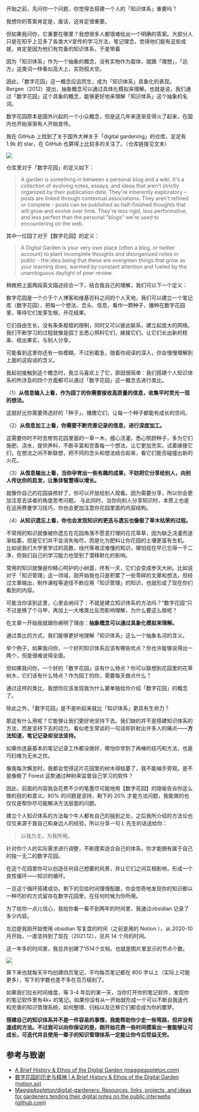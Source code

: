 开始之前，先问你一个问题，你觉得去搭建一个人的「知识体系」重要吗？

我想你的答案肯定是，废话，这肯定很重要。

但如果我问你，它重要在哪里？我想很多人都很难给出一个明确的答案。大部分人只是在知乎上见多了各类大V宣传的学习方法，笔记理念，觉得他们能有这些成就，肯定是因为他们有完备的知识体系，于是带着

因为「知识体系」作为一个抽象的概念，没有实物作为载体，就跟「理想」，「远方」这类词一样看似高大上，实则假大空。 

因此，「数字花园」这一概念应运而生，成为「知识体系」具象化的表现。 Bergen（2012）提出，抽象概念可以通过具体化模拟来理解。也就是说，我们通过「数字花园」这个具象的概念，能够更好地来理解「知识体系」这个抽象的名词。 

数字花园原本是国外兴起的一个小众概念，但是这几年来逐渐变得火了起来，在国内也开始渐渐有人开始宣传。

 我在 GitHub 上找到了关于国外大神关于「digital gardening」的仓库，足足有 1.9k 的 star，在 GitHub 也算得上比较多的关注了。（仓库链接见文末）

![](https://image-upload-1307521651.cos.ap-nanjing.myqcloud.com/picture_upload/20211115152149.png)

仓库里对于「数字花园」的定义如下：

> A garden is something in between a personal blog and a wiki. It's a collection of evolving notes, essays, and ideas that aren't strictly organized by their publication date. They're inherently exploratory – posts are linked through contextual associations. They aren't refined or complete - posts can be published as half-finished thoughts that will grow and evolve over time. They're less rigid, less performative, and less perfect than the personal "blogs" we're used to encountering on the web.

其中一位园丁对于【数字花园】的定义： 

> A Digital Garden is your very own place (often a blog, or twitter account) to plant incomplete thoughts and disorganized notes in public - the idea being that these are evergreen things that grow as your learning does, warmed by constant attention and fueled by the unambiguous daylight of peer review. 

稍微把上面两段英文描述综合一下，结合我自己的理解，我们可以下一个定义：

数字花园是一个介于个人博客和维基百科之间的个人天地，我们可以建立一个笔记库（数字花园），把每一个想法、念头、信息，看作一颗种子，播种在数字花园里，等待它们发芽生根，开花结果。 

它们自由生长，没有条条框框的限制，同时又可以彼此联系，建立起庞大的网络。我们不断学习的过程就像是园丁去悉心照料它们，嫁接它们，让它们长出新的枝条、结出果实，与别人分享。 

可能看到这里你还有一些模糊，不过别着急，随着你阅读的深入，你会慢慢理解到上面的这段话的含义。 



我起初接触到这个概念时，我立马喜欢上了它，原因很简单：我们搭建个人知识体系的所涉及的四个方面都可以通过「数字花园」这一概念去进行类比。


（1）**从信息输入上看，作为园丁的你需要接收高质量的信息，收集平时灵光一现的想法。** 

这就好比你需要筛选好的「种子」，播撒它们，让每一个种子都能有成长的空间。

（2）**从信息加工上看，你需要不断完善记录的信息，进行深度加工。** 

这需要你时不时去修剪花园里面的一草一木，细心浇灌。悉心照顾种子，多为它们施肥、浇水，提供养料，不断丰富和完善每一个想法，让它更加充实。试着嫁接它们，在想法之间不断联想，把不同的念头和想法结合起来，看它们能否碰撞出新的火花。

（3）**从信息输出上看，当你孕育出一些有趣的成果，不妨把它分享给别人，向别人传达你的启发，让集体智慧得以增长。**

就像你自己的花园装修好了，你可以开放给别人观看。因为需要分享，所以你会更加注意去读者的角度思考问题。 与此同时，当你向别人分享知识时，本质上也是在运用费曼学习技巧，你也会更加注意你花园里面的内容结构。 

（4）**从知识遗忘上看，你也会发现知识的更迭与遗忘也像极了草木枯荣的过程。**

不常用的知识就像被你遗忘在花园角落不愿意打理的花花草草，因为缺乏浇灌而逐渐枯萎。但是它们并不会消失殆尽，而是化为肥料让你花园的土壤更富有生机。 比如说我们大学里学过的高数，线代等艰涩难懂的知识，哪怕现在早已忘得一干二净，但我们自己的学习能力也受到了潜移默化的影响。 

常用的知识就像是你精心呵护的小树苗，终有一天，它们会变成参天大树。比如说对于「知识管理」这一领域，刚开始我也只是积累了一些零碎的文章和想法，但经过文章输出，制作课程等途径不断应用「知识管理」的知识，也就形成了现在你们看到的内容。 

可能当你读到这里，心里会纳闷了：不就是建立知识体系的方法吗？“数字花园“只不过是换了个马甲，再加上一大堆类比反而影响理解，为什么要这么做呢？ 

在文章一开始我就跟你阐明了理由：**抽象概念可以通过具象化模拟来理解。** 

通过类比的方式，我们能够更好地理解「知识体系」这么一个抽象名词的含义。

举个例子，如果我问你，一个好的知识体系应该有哪些优点？你也许能够说得出一两个，但是很难说得全面。

但如果我问你，一个好的「数字花园」该有什么特点？你可以联想到花园里的花草树木，它们该有什么特点？作为园丁的你，需要每天做点什么？

通过这样的类比，我想你应该发现我为什么要单独给你介绍「数字花园」的概念了。 

除此之外，「数字花园」是不是听起来就比「知识体系」更具有生命力？

那这有什么用呢？它能够让我们更好地坚持下去。我们缺的并不是搭建知识体系的方法，而是坚持下去的动力。看似老生常谈的一句话却折射出许多人的痛点——**方法知道，笔记记录却没法坚持。** 

如果你连最基本的笔记记录工作都没做好，哪怕你学到了再棒的技巧和方法，也是巧妇难为无米之炊。 

像我每次懈怠时，我都会觉得这片花园里的树木得枯萎了，我不能袖手旁观。是不是像极了 Forest 这歀通过种树来监督自己学习的软件？

因此，前面的内容我会花费不少的笔墨尽可能地用【数字花园】的隐喻告诉你这么做的目的和意义。80% 的问题是坚持，剩下的 20% 才是方法问题，我能做的也仅仅是帮你尽可能解决方法层面的问题。 

建立个人知识体系的方法每个牛人都有自己的独到之处，之后我所介绍的方法论也仅仅来源于我自己和身边人的经验，所以分享一句 L 先生的话送给你：

> 以我为主，为我所用。

针对你个人的实际需求进行调整，不断摸索适合自己的体系，你才能拥有属于自己的独一无二的数字花园。 

在这个花园里你可以创造任何自己想要的风景，并让它们之间互相影响，形成一个良性循环——知识的循环。 

一旦这个循环搭建成功，剩下的交给时间慢慢酝酿，你会惊奇地发现你的知识都以一种巧妙的方式留存在数字花园里，在任何时候为你所用。  

为了给你一点儿信心，我给你看一看不到两年的时间里，我通过obsidian 记录了多少内容。 

左边是我刚开始使用 obsidian 写复盘的时间（之前是用的 Notion ），从 2020-10 月开始，一直坚持到了现在（2021.12），总共 14 个月的时间。 

这一年多的时间里，我总共创建了1514个文档，也就是图片里显示的节点个数。 

![](https://image-upload-1307521651.cos.ap-nanjing.myqcloud.com/picture_upload/20211115155942.png)

算下来也就每天平均创建四页笔记，平均每页笔记都在 800  字以上（实际上可能更多），写下的字数也差不多在百万级别了。 

如果我们拉长时间维度，等 3-4 年后的某一天，当你打开你的笔记软件，发现你的笔记软件里有4k+ 的笔记。如果你没有从一开始就形成一个可以不断自我迭代和完善的知识管理系统，如何整理、归档以及迁移它们都会成为你的噩梦。 

**搭建自己的知识体系并不是一件容易的事情，我能帮助你少走一些弯路，但并没有速成的方法。不过我可以向你保证的是，刚开始花费一些时间摸索出一套能够让可成长，可迭代并且使用一辈子的知识管理体系一定能让你今后受益无穷。** 

## 参考与致谢
- [A Brief History & Ethos of the Digital Garden (maggieappleton.com)](https://maggieappleton.com/garden-history/)
- [数字花园的历史与精神 | A Brief History & Ethos of the Digital Garden (notion.so)](https://www.notion.so/A-Brief-History-Ethos-of-the-Digital-Garden-79d073b01cd84f41bcf9a3f95574395e)
- [MaggieAppleton/digital-gardeners: Resources, links, projects, and ideas for gardeners tending their digital notes on the public interwebs (github.com)](https://github.com/MaggieAppleton/digital-gardeners) 



